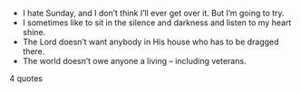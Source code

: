  - I hate Sunday, and I don’t think I’ll ever get over it. But I’m going to try.
 - I sometimes like to sit in the silence and darkness and listen to my heart shine.
 - The Lord doesn’t want anybody in His house who has to be dragged there.
 - The world doesn’t owe anyone a living – including veterans.

4 quotes